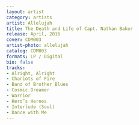 ```yaml
---
layout: artist
category: artists
artist: Allelujah
title: The Death and Life of Capt. Nathan Baker
release: April, 2016
cover: CDM003
artist-photo: allelujah
catalog: CDM003
formats: LP / Digital
bio: false
tracks:
- Alright, Alright
- Chariots of Fire
- Band of Brother Blues
- Cosmic Dreamer
- Warrior
- Hero’s Heroes
- Interlude (Soul)
- Dance with Me
---
```

